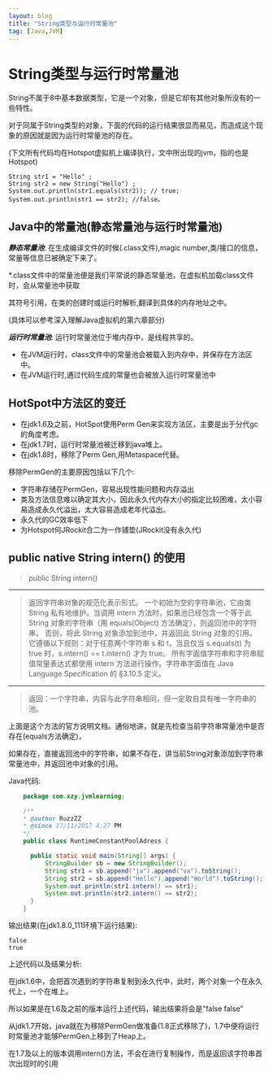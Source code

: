```yaml
---
layout: blog
title: "String类型与运行时常量池"
tag: [Java,JVM]
---
```

# String类型与运行时常量池

String不属于8中基本数据类型，它是一个对象，但是它却有其他对象所没有的一些特性。

对于同属于String类型的对象，下面的代码的运行结果很显而易见，而造成这个现象的原因就是因为运行时常量池的存在。

(下文所有代码均在Hotspot虚拟机上编译执行，文中所出现的jvm，指的也是Hotspot)

    String str1 = "Hello" ;
    String str2 = new String("Hello") ;
    System.out.println(str1.equals(str2)); // true;
    System.out.println(str1 == str2); //false。

## Java中的常量池(静态常量池与运行时常量池)

***静态常量池***:
在生成编译文件的时候(.class文件),magic number,类/接口的信息，常量等信息已被确定下来了。

*.class文件中的常量池便是我们平常说的静态常量池，在虚拟机加载class文件时，会从常量池中获取

其符号引用，在类的创建时或运行时解析,翻译到具体的内存地址之中。

(具体可以参考深入理解Java虚拟机的第六章部分)

***运行时常量池***:
运行时常量池位于堆内存中，是线程共享的。

+ 在JVM运行时，class文件中的常量池会被载入到内存中，并保存在方法区中。
+ 在JVM运行时,通过代码生成的常量也会被放入运行时常量池中

## HotSpot中方法区的变迁

+ 在jdk1.6及之前，HotSpot使用Perm Gen来实现方法区，主要是出于分代gc的角度考虑。
+ 在jdk1.7时，运行时常量池被迁移到java堆上。
+ 在jdk1.8时，移除了Perm Gen,用Metaspace代替。

移除PermGen的主要原因包括以下几个:

+ 字符串存储在PermGen，容易出现性能问题和内存溢出
+ 类及方法信息难以确定其大小，因此永久代内存大小的指定比较困难，太小容易造成永久代溢出，太大容易造成老年代溢出。
+ 永久代的GC效率低下
+ 为Hotspot何JRockit合二为一作铺垫(JRockit没有永久代)

## public native String intern() 的使用

> public String intern()
---
> 返回字符串对象的规范化表示形式。
> 一个初始为空的字符串池，它由类 String 私有地维护。当调用 intern 方法时，如果池已经包含一个等于此String 对象的字符串（用 equals(Object) 方法确定），则返回池中的字符串。
> 否则，将此 String 对象添加到池中，并返回此 String 对象的引用。<br>
> 它遵循以下规则：对于任意两个字符串 s 和 t，当且仅当 s.equals(t) 为 true 时，s.intern() == t.intern() 才为 true。
> 所有字面值字符串和字符串赋值常量表达式都使用 intern 方法进行操作。字符串字面值在 Java Language Specification 的 §3.10.5 定义。
---
> 返回：一个字符串，内容与此字符串相同，但一定取自具有唯一字符串的池。

上面是这个方法的官方说明文档。通俗地讲，就是先检查当前字符串常量池中是否存在(equals方法确定)，

如果存在，直接返回池中的字符串，如果不存在，讲当前String对象添加到字符串常量池中，并返回池中对象的引用。

Java代码:

```java
    package com.xzy.jvmlearning;

    /**
    * @author RuzzZZ
    * @since 17/11/2017 4:27 PM
    */
    public class RuntimeConstantPoolAdress {

      public static void main(String[] args) {
          StringBuilder sb = new StringBuilder();
          String str1 = sb.append("ja").append("va").toString();
          String str2 = sb.append("Hello").append("World").toString();
          System.out.println(str1.intern() == str1);
          System.out.println(str2.intern() == str2);
      }
    }
```

输出结果(在jdk1.8.0_111环境下运行结果):

    false
    true

上述代码以及结果分析:

在jdk1.6中，会把首次遇到的字符串复制到永久代中，此时，两个对象一个在永久代上，一个在堆上。

所以如果是在1.6及之前的版本运行上述代码，输出结果将会是"false false”

从jdk1.7开始，java就在为移除PermGen做准备(1.8正式移除了)，1.7中便将运行时常量池才能够PermGen上移到了Heap上。

在1.7及以上的版本调用intern()方法，不会在进行复制操作，而是返回该字符串首次出现时的引用
